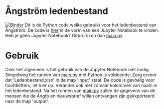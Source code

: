 # Ångström ledenbestand
[![Binder](https://mybinder.org/badge.svg)](https://mybinder.org/v2/gh/deKeijzer/Angstrom-ledenbestand/master?urlpath=https%3A%2F%2Fgithub.com%2FdeKeijzer%2FAngstrom-ledenbestand%2Fblob%2Fmaster%2Fnotebook.ipynb)
Dit is de Python code welke gebruikt voor het ledenbestand van Ångström.
De code is [hier](notebook.ipynb) in de vorm van een Jupyter Notebook te vinden.
Heb je geen Jupyter Notebook? Gebruik run dan [main.py](main.py).

# Gebruik
Over het algemeen is het gebruik van de Jupyter Notebook niet nodig. Simpelweg het runnen van [main.py](main.py) met Python is voldoende. Zorg ervoor dat 'Ledenbestand.xlsx' in de map 'input' staat.
De code is gevoelig voor hoofdletters, let hier op.
Verander ook niet zomaar kolommen van naam in het ledenbestand.
Na het runnen van [main.py](main.py) zullen de gegevens van de mensen die de Ångfo en nieuwsbrief willen ontvangen zijn geëxporteerd naar de map 'output'.